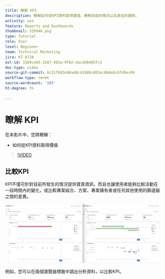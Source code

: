 ```yaml
---
title: 瞭解 KPI
description: 瞭解如何從KPI資料取得價值，瞭解目前的情況以及過去的趨勢。
activity: use
feature: Reports and Dashboards
thumbnail: 335046.png
type: Tutorial
role: User
level: Beginner
team: Technical Marketing
jira: KT-8728
exl-id: 1580ce05-2587-402a-9f02-dacdd8405fc3
doc-type: video
source-git-commit: 6c31f8d2e98ad8cd1880cd03ec0b0e6c0fd9ec09
workflow-type: tm+mt
source-wordcount: '103'
ht-degree: 3%

---
```


# 瞭解 KPI

在本影片中，您將瞭解：

* 如何從KPI資料取得價值

>[!VIDEO](https://video.tv.adobe.com/v/335046/?quality=12&learn=on)

## 比較KPI

KPI不僅可針對目前所發生的情況提供寶貴資訊，而且也讓使用者能夠比較活動在一段時間內的變化，或比較專案組合、方案、專案擁有者或任何其他使用的篩選器之間的差異。

![同時顯示兩個瀏覽器分頁的影像](assets/section-2-0.png)

例如，您可以在兩個瀏覽器標籤中調出分析資料，以比較KPI。
